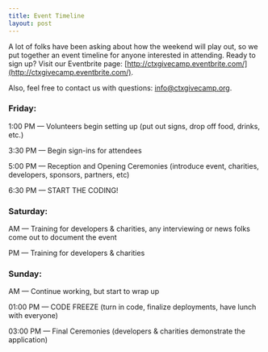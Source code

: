 ```yaml
---
title: Event Timeline
layout: post
---
```


A lot of  folks have been asking about how the weekend will play out, so we put together an event timeline for anyone interested in attending. Ready to sign up? Visit our Eventbrite page: [http://ctxgivecamp.eventbrite.com/](http://ctxgivecamp.eventbrite.com/).

Also, feel free to contact us with questions: [info@ctxgivecamp.org](mailto:info@ctxgivecamp.org).

### Friday:

1:00 PM &mdash; Volunteers begin setting up (put out signs, drop off food, drinks, etc.)

3:30 PM &mdash; Begin sign-ins for attendees

5:00 PM &mdash; Reception and Opening Ceremonies (introduce event, charities, developers, sponsors, partners, etc)

6:30 PM &mdash; START THE CODING!

### Saturday:

AM &mdash; Training for developers & charities, any interviewing or news folks come out to document the event

PM &mdash; Training for developers & charities

### Sunday:

AM &mdash; Continue working, but start to wrap up

01:00 PM &mdash; CODE FREEZE (turn in code, finalize deployments, have lunch with everyone)

03:00 PM &mdash; Final Ceremonies (developers & charities demonstrate the application)
